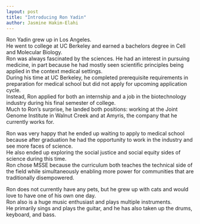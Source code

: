 ```yaml
---
layout: post
title: "Introducing Ron Yadin"
author: Jasmine Hakim-Elahi
---
```


Ron Yadin grew up in Los Angeles.  
He went to college at UC Berkeley and earned a bachelors degree in Cell and Molecular Biology.  
Ron was always fascinated by the sciences.  He had an interest in pursuing medicine, in part because he had mostly seen scientific principles being applied in the context medical settings.  
During his time at UC Berkeley, he completed prerequisite requirements in preparation for medical school but did not apply for upcoming application cycle.  
Instead, Ron applied for both an internship and a job in the biotechnology industry during his final semester of college.  
Much to Ron’s surprise, he landed both positions: working at the Joint Genome Institute in Walnut Creek and at Amyris, the company that he currently works for.

Ron was very happy that he ended up waiting to apply to medical school because after graduation he had the opportunity to work in the industry and see more faces of science.  
He also ended up exploring the social justice and social equity sides of science during this time.  
Ron chose MSSE because the curriculum both teaches the technical side of the field while simultaneously enabling more power for communities that are traditionally disempowered.

Ron does not currently have any pets, but he grew up with cats and would love to have one of his own one day.  
Ron also is a huge music enthusiast and plays multiple instruments.  
He primarily sings and plays the guitar, and he has also taken up the drums, keyboard, and bass. 